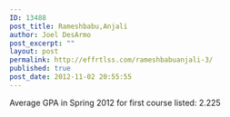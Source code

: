 ```yaml
---
ID: 13488
post_title: Rameshbabu,Anjali
author: Joel DesArmo
post_excerpt: ""
layout: post
permalink: http://effrtlss.com/rameshbabuanjali-3/
published: true
post_date: 2012-11-02 20:55:55
---
```

<p>Average GPA in Spring 2012 for first course listed: 2.225</p>